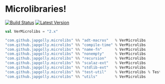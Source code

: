 # Microlibraries!
[![Build Status](https://travis-ci.org/japgolly/microlibs-scala.svg?branch=master)](https://travis-ci.org/japgolly/microlibs-scala)
[![Latest Version](https://maven-badges.herokuapp.com/maven-central/com.github.japgolly.microlibs/utils_2.13/badge.svg)](https://maven-badges.herokuapp.com/maven-central/com.github.japgolly.microlibs/utils_2.13)


```scala
val VerMicrolibs = "2.x"

"com.github.japgolly.microlibs" %% "adt-macros"   % VerMicrolibs
"com.github.japgolly.microlibs" %% "compile-time" % VerMicrolibs
"com.github.japgolly.microlibs" %% "name-fn"      % VerMicrolibs
"com.github.japgolly.microlibs" %% "nonempty"     % VerMicrolibs
"com.github.japgolly.microlibs" %% "recursion"    % VerMicrolibs
"com.github.japgolly.microlibs" %% "scalaz-ext"   % VerMicrolibs
"com.github.japgolly.microlibs" %% "stdlib-ext"   % VerMicrolibs
"com.github.japgolly.microlibs" %% "test-util"    % VerMicrolibs % Test
"com.github.japgolly.microlibs" %% "utils"        % VerMicrolibs
```

